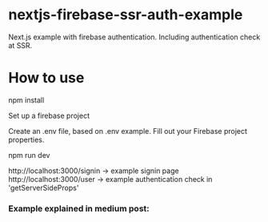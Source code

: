 # nextjs-firebase-ssr-auth-example
Next.js example with firebase authentication. Including authentication check at SSR.


# How to use
npm install

Set up a firebase project

Create an .env file, based on .env example. Fill out your Firebase project properties.

npm run dev


http://localhost:3000/signin -> example signin page
http://localhost:3000/user -> example authentication check in 'getServerSideProps'

### Example explained in medium post:
